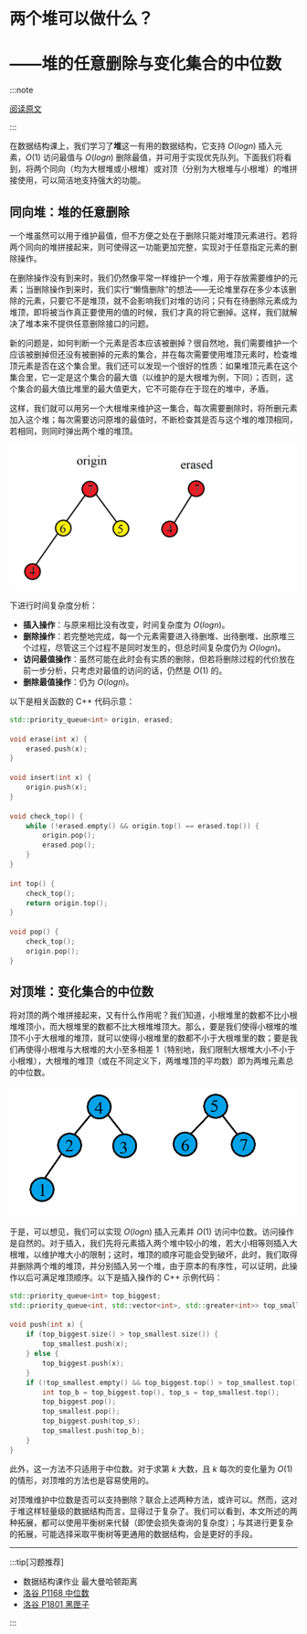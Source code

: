 # 两个堆可以做什么？

# ——堆的任意删除与变化集合的中位数

:::note

[阅读原文](https://mp.weixin.qq.com/s/xxEHc5B350YfcUNlG86JjA)

:::

在数据结构课上，我们学习了**堆**这一有用的数据结构，它支持 $O(log n)$ 插入元素，$O(1)$ 访问最值与 $O(log n)$ 删除最值，并可用于实现优先队列。下面我们将看到，将两个同向（均为大根堆或小根堆）或对顶（分别为大根堆与小根堆）的堆拼接使用，可以简洁地支持强大的功能。

## 同向堆：堆的任意删除

一个堆虽然可以用于维护最值，但不方便之处在于删除只能对堆顶元素进行。若将两个同向的堆拼接起来，则可使得这一功能更加完整，实现对于任意指定元素的删除操作。

在删除操作没有到来时，我们仍然像平常一样维护一个堆，用于存放需要维护的元素；当删除操作到来时，我们实行“懒惰删除”的想法——无论堆里存在多少本该删除的元素，只要它不是堆顶，就不会影响我们对堆的访问；只有在待删除元素成为堆顶，即将被当作真正要使用的值的时候，我们才真的将它删掉。这样，我们就解决了堆本来不提供任意删除接口的问题。

新的问题是，如何判断一个元素是否本应该被删掉？很自然地，我们需要维护一个应该被删掉但还没有被删掉的元素的集合，并在每次需要使用堆顶元素时，检查堆顶元素是否在这个集合里。我们还可以发现一个很好的性质：如果堆顶元素在这个集合里，它一定是这个集合的最大值（以维护的是大根堆为例，下同）；否则，这个集合的最大值比堆里的最大值更大，它不可能存在于现在的堆中，矛盾。

这样，我们就可以用另一个大根堆来维护这一集合，每次需要删除时，将所删元素加入这个堆；每次需要访问原堆的最值时，不断检查其是否与这个堆的堆顶相同，若相同，则同时弹出两个堆的堆顶。

![同向堆](1.png)

下进行时间复杂度分析：

- **插入操作**：与原来相比没有改变，时间复杂度为 $O(log n)$。
- **删除操作**：若完整地完成，每一个元素需要进入待删堆、出待删堆、出原堆三个过程，尽管这三个过程不是同时发生的，但总时间复杂度仍为 $O(log n)$。
- **访问最值操作**：虽然可能在此时会有实质的删除，但若将删除过程的代价放在前一步分析，只考虑对最值的访问的话，仍然是 $O(1)$ 的。
- **删除最值操作**：仍为 $O(log n)$。

以下是相关函数的 C++ 代码示意：

```cpp
std::priority_queue<int> origin, erased;

void erase(int x) {
    erased.push(x);
}

void insert(int x) {
    origin.push(x);
}

void check_top() {
    while (!erased.empty() && origin.top() == erased.top()) {
        origin.pop();
        erased.pop();
    }
}

int top() {
    check_top();
    return origin.top();
}

void pop() {
    check_top();
    origin.pop();
}
```

## 对顶堆：变化集合的中位数

将对顶的两个堆拼接起来，又有什么作用呢？我们知道，小根堆里的数都不比小根堆堆顶小，而大根堆里的数都不比大根堆堆顶大。那么，要是我们使得小根堆的堆顶不小于大根堆的堆顶，就可以使得小根堆里的数都不小于大根堆里的数；要是我们再使得小根堆与大根堆的大小至多相差 1（特别地，我们限制大根堆大小不小于小根堆），大根堆的堆顶（或在不同定义下，两堆堆顶的平均数）即为两堆元素总的中位数。

![对顶堆](2.png)

于是，可以想见，我们可以实现 $O(log n)$ 插入元素并 $O(1)$ 访问中位数。访问操作是自然的。对于插入，我们先将元素插入两个堆中较小的堆，若大小相等则插入大根堆，以维护堆大小的限制；这时，堆顶的顺序可能会受到破坏，此时，我们取得并删除两个堆的堆顶，并分别插入另一个堆，由于原本的有序性，可以证明，此操作以后可满足堆顶顺序。以下是插入操作的 C++ 示例代码：

```cpp
std::priority_queue<int> top_biggest;
std::priority_queue<int, std::vector<int>, std::greater<int>> top_smallest;

void push(int x) {
    if (top_biggest.size() > top_smallest.size()) {
        top_smallest.push(x);
    } else {
        top_biggest.push(x);
    }
    if (!top_smallest.empty() && top_biggest.top() > top_smallest.top()) {
        int top_b = top_biggest.top(), top_s = top_smallest.top();
        top_biggest.pop();
        top_smallest.pop();
        top_biggest.push(top_s);
        top_smallest.push(top_b);
    }
}
```

此外，这一方法不只适用于中位数。对于求第 $k$ 大数，且 $k$ 每次的变化量为 $O(1)$ 的情形，对顶堆的方法也是容易使用的。

对顶堆维护中位数是否可以支持删除？联合上述两种方法，或许可以。然而，这对于堆这样轻量级的数据结构而言，显得过于复杂了。我们可以看到，本文所述的两种拓展，都可以使用平衡树来代替（即使会损失查询的复杂度）；与其进行更复杂的拓展，可能选择采取平衡树等更通用的数据结构，会是更好的手段。

---

:::tip[习题推荐]

- 数据结构课作业 最大曼哈顿距离
- [洛谷 P1168 中位数](https://www.luogu.com.cn/problem/P1168)
- [洛谷 P1801 黑匣子](https://www.luogu.com.cn/problem/P1801)

:::
